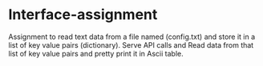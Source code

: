 # Interface-assignment
Assignment to read text data from a file named (config.txt) and store it in a list of key value pairs (dictionary).
Serve API calls and Read data from that list of key value pairs and pretty print it in Ascii table.

